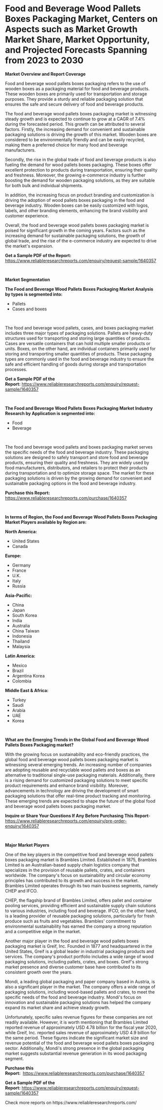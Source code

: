 <p><h1>Food and Beverage Wood Pallets Boxes Packaging Market, Centers on Aspects such as Market Growth Market Share, Market Opportunity, and Projected Forecasts Spanning from 2023 to 2030</h1></p><p><strong>Market Overview and Report Coverage</strong></p>
<p><p>Food and beverage wood pallets boxes packaging refers to the use of wooden boxes as a packaging material for food and beverage products. These wooden boxes are primarily used for transportation and storage purposes. They provide a sturdy and reliable packaging solution that ensures the safe and secure delivery of food and beverage products.</p><p>The food and beverage wood pallets boxes packaging market is witnessing steady growth and is expected to continue to grow at a CAGR of 7.4% during the forecasted period. This growth can be attributed to several factors. Firstly, the increasing demand for convenient and sustainable packaging solutions is driving the growth of this market. Wooden boxes are considered to be environmentally friendly and can be easily recycled, making them a preferred choice for many food and beverage manufacturers.</p><p>Secondly, the rise in the global trade of food and beverage products is also fueling the demand for wood pallets boxes packaging. These boxes offer excellent protection to products during transportation, ensuring their quality and freshness. Moreover, the growing e-commerce industry is further boosting the demand for wooden packaging solutions, as they are suitable for both bulk and individual shipments.</p><p>In addition, the increasing focus on product branding and customization is driving the adoption of wood pallets boxes packaging in the food and beverage industry. Wooden boxes can be easily customized with logos, labels, and other branding elements, enhancing the brand visibility and customer experience.</p><p>Overall, the food and beverage wood pallets boxes packaging market is poised for significant growth in the coming years. Factors such as the increasing demand for sustainable packaging solutions, the growth of global trade, and the rise of the e-commerce industry are expected to drive the market's expansion.</p></p>
<p><strong>Get a Sample PDF of the Report:</strong> <a href="https://www.reliableresearchreports.com/enquiry/request-sample/1640357">https://www.reliableresearchreports.com/enquiry/request-sample/1640357</a></p>
<p>&nbsp;</p>
<p><strong>Market Segmentation</strong></p>
<p><strong>The Food and Beverage Wood Pallets Boxes Packaging Market Analysis by types is segmented into:</strong></p>
<p><ul><li>Pallets</li><li>Cases and boxes</li></ul></p>
<p>&nbsp;</p>
<p><p>The food and beverage wood pallets, cases, and boxes packaging market includes three major types of packaging solutions. Pallets are heavy-duty structures used for transporting and storing large quantities of products. Cases are versatile containers that can hold multiple smaller products or units. Boxes, on the other hand, are individual containers primarily used for storing and transporting smaller quantities of products. These packaging types are commonly used in the food and beverage industry to ensure the safe and efficient handling of goods during storage and transportation processes.</p></p>
<p><strong>Get a Sample PDF of the Report:</strong>&nbsp;<a href="https://www.reliableresearchreports.com/enquiry/request-sample/1640357">https://www.reliableresearchreports.com/enquiry/request-sample/1640357</a></p>
<p>&nbsp;</p>
<p><strong>The Food and Beverage Wood Pallets Boxes Packaging Market Industry Research by Application is segmented into:</strong></p>
<p><ul><li>Food</li><li>Beverage</li></ul></p>
<p>&nbsp;</p>
<p><p>The food and beverage wood pallets and boxes packaging market serves the specific needs of the food and beverage industry. These packaging solutions are designed to safely transport and store food and beverage products, ensuring their quality and freshness. They are widely used by food manufacturers, distributors, and retailers to protect their products during transportation and to optimize storage space. The market for these packaging solutions is driven by the growing demand for convenient and sustainable packaging options in the food and beverage industry.</p></p>
<p><strong>Purchase this Report:</strong>&nbsp; <a href="https://www.reliableresearchreports.com/purchase/1640357">https://www.reliableresearchreports.com/purchase/1640357</a></p>
<p>&nbsp;</p>
<p><strong>In terms of Region, the Food and Beverage Wood Pallets Boxes Packaging Market Players available by Region are:</strong></p>
<p>
    <p> <strong> North America: </strong>
        <ul>
            <li>United States</li>
            <li>Canada</li>
        </ul>
        </p> 
    <p> <strong> Europe: </strong>
        <ul>
            <li>Germany</li>
            <li>France</li>
            <li>U.K.</li>
            <li>Italy</li>
            <li>Russia</li>
        </ul>
        </p> 
    <p> <strong> Asia-Pacific: </strong>
        <ul>
            <li>China</li>
            <li>Japan</li>
            <li>South Korea</li>
            <li>India</li>
            <li>Australia</li>
            <li>China Taiwan</li>
            <li>Indonesia</li>
            <li>Thailand</li>
            <li>Malaysia</li>
        </ul>
        </p> 
    <p> <strong> Latin America: </strong>
        <ul>
            <li>Mexico</li>
            <li>Brazil</li>
            <li>Argentina Korea</li>
            <li>Colombia</li>
        </ul>
        </p> 
    <p> <strong> Middle East & Africa: </strong>
        <ul>
            <li>Turkey</li>
            <li>Saudi</li>
            <li>Arabia</li>
            <li>UAE</li>
            <li>Korea</li>
        </ul>
    </p>
    </p>
<p>&nbsp;</p>
<p><strong>What are the Emerging Trends in the Global Food and Beverage Wood Pallets Boxes Packaging market?</strong></p>
<p><p>With the growing focus on sustainability and eco-friendly practices, the global food and beverage wood pallets boxes packaging market is witnessing several emerging trends. An increasing number of companies are adopting reusable and recyclable wood pallets and boxes as an alternative to traditional single-use packaging materials. Additionally, there is a rising demand for customized packaging solutions to meet specific product requirements and enhance brand visibility. Moreover, advancements in technology are driving the development of smart packaging solutions that offer real-time product tracking and monitoring. These emerging trends are expected to shape the future of the global food and beverage wood pallets boxes packaging market.</p></p>
<p><strong>Inquire or Share Your Questions If Any Before Purchasing This Report</strong>- <a href="https://www.reliableresearchreports.com/enquiry/pre-order-enquiry/1640357">https://www.reliableresearchreports.com/enquiry/pre-order-enquiry/1640357</a></p>
<p>&nbsp;</p>
<p><strong>Major Market Players</strong></p>
<p><p>One of the key players in the competitive food and beverage wood pallets boxes packaging market is Brambles Limited. Established in 1875, Brambles Limited is an Australian-based supply chain logistics company that specializes in the provision of reusable pallets, crates, and containers worldwide. The company's focus on sustainability and circular economy principles has contributed to its growth and success in the market. Brambles Limited operates through its two main business segments, namely CHEP and IFCO. </p><p>CHEP, the flagship brand of Brambles Limited, offers pallet and container pooling services, providing efficient and sustainable supply chain solutions to various industries, including food and beverage. IFCO, on the other hand, is a leading provider of reusable packaging solutions, particularly for fresh produce such as fruits and vegetables. Brambles' commitment to environmental sustainability has earned the company a strong reputation and a competitive edge in the market.</p><p>Another major player in the food and beverage wood pallets boxes packaging market is Greif, Inc. Founded in 1877 and headquartered in the United States, Greif is a global leader in industrial packaging products and services. The company's product portfolio includes a wide range of wood packaging solutions, including pallets, crates, and boxes. Greif's strong market presence and diverse customer base have contributed to its consistent growth over the years.</p><p>Mondi, a leading global packaging and paper company based in Austria, is also a significant player in the market. The company offers a wide range of packaging solutions, including wood-based pallets and crates, to meet the specific needs of the food and beverage industry. Mondi's focus on innovation and sustainable packaging solutions has helped the company expand its market share and achieve steady growth.</p><p>Unfortunately, specific sales revenue figures for these companies are not readily available. However, it is worth mentioning that Brambles Limited reported revenue of approximately USD 4.78 billion for the fiscal year 2020, while Greif, Inc. reported sales revenue of approximately USD 4.9 billion for the same period. These figures indicate the significant market size and revenue potential of the food and beverage wood pallets boxes packaging sector. Additionally, Mondi's strong presence in the global packaging market suggests substantial revenue generation in its wood packaging segment.</p></p>
<p><strong>Purchase this Report:</strong>&nbsp;&nbsp;<a href="https://www.reliableresearchreports.com/purchase/1640357">https://www.reliableresearchreports.com/purchase/1640357</a></p>
<p></p>
<p><strong>Get a Sample PDF of the Report:</strong>&nbsp;<a href="https://www.reliableresearchreports.com/enquiry/request-sample/1640357">https://www.reliableresearchreports.com/enquiry/request-sample/1640357</a></p>
<p>Check more reports on https://www.reliableresearchreports.com/</p>